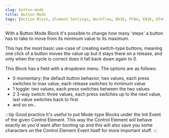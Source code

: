 ```yaml
---
slug: button-mode
title: Button Mode
tags: [Action Block, Element Settings, Workflow, BU16, PFB4, EN16, EF44]
---
```


With a Button Mode Block it's possible to change how many 'steps' a button has to take to move from its minimum value to its maximum.

This has the most basic use-case of creating switch-type buttons, meaning one click of a button moves the value up but it stays there on a release, and only when the cycle is correct does it fall back down again to 0.

This Block has a field with a dropdown menu. The options are as follows:
- 0 momentary: the default button behavior, two values, each press switches to max value, each release switches to minimum value 
- 1 toggle: two values, each press switches between the two values
- 2 3-way switch: three values, each press switches up to the next value, last value switches back to first
- and so on..


:::tip Good practice
It's useful to put Mode-type Blocks under the Init Event of the given Control Element. This way the Control Element will behave exactly as you'd want after booting up and this will also save you some characters on the Control Element Event itself for more important stuff.
:::